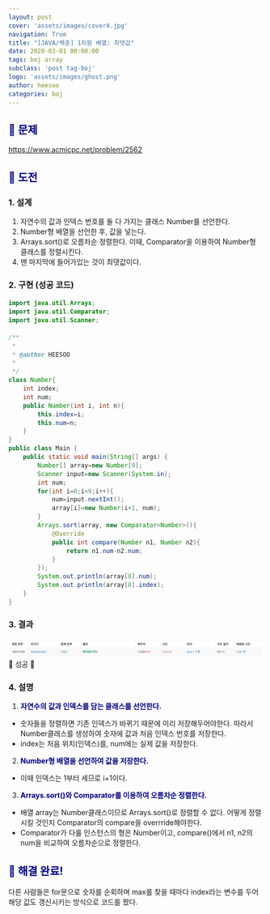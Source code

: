 ```yaml
---
layout: post
cover: 'assets/images/cover4.jpg'
navigation: True
title: "[JAVA/백준] 1차원 배열: 최댓값"
date: 2020-03-01 00:00:00
tags: boj array
subclass: 'post tag-boj'
logo: 'assets/images/ghost.png'
author: heesoo
categories: boj
---
```

## <span style="color:navy">👀 문제</span>
<https://www.acmicpc.net/problem/2562>

## <span style="color:navy">👊 도전</span>

### 1. 설계
1. 자연수의 값과 인덱스 번호를 둘 다 가지는 클래스 Number를 선언한다.
2. Number형 배열을 선언한 후, 값을 넣는다.
3. Arrays.sort()로 오름차순 정렬한다. 이때, Comparator을 이용하여 Number형 클래스를 정렬시킨다.
4. 맨 마지막에 들어가있는 것이 최댓값이다.

### 2. 구현 (성공 코드)
```java
import java.util.Arrays;
import java.util.Comparator;
import java.util.Scanner;

/**
 * 
 * @author HEESOO
 *
 */
class Number{
	int index;
	int num;
	public Number(int i, int n){
		this.index=i;
		this.num=n;
	}
}
public class Main {
	public static void main(String[] args) {
		Number[] array=new Number[9];
		Scanner input=new Scanner(System.in);
		int num;
		for(int i=0;i<9;i++){
			num=input.nextInt();
			array[i]=new Number(i+1, num);
		}
		Arrays.sort(array, new Comparator<Number>(){
			@Override
			public int compare(Number n1, Number n2){
				return n1.num-n2.num;
			}
		});
		System.out.println(array[8].num);
		System.out.println(array[8].index);
	}
}

 ```

### 3. 결과
![실행결과](./assets/images/200301_2.PNG)
🤟 성공 🤟

### 4. 설명
1. **<span style="color:navy">자연수의 값과 인덱스를 담는 클래스를 선언한다.</span>**
- 숫자들을 정렬하면 기존 인덱스가 바뀌기 때문에 미리 저장해두어야한다. 따라서 Number클래스를 생성하여 숫자에 값과 처음 인덱스 번호를 저장한다.
- index는 처음 위치(인덱스)를, num에는 실제 값을 저장한다.
2. **<span style="color:navy">Number형 배열을 선언하여 값을 저장한다.</span>**
- 이때 인덱스는 1부터 세므로 i+1이다.
3. **<span style="color:navy">Arrays.sort()와 Comparator를 이용하여 오름차순 정렬한다.</span>**
- 배열 array는 Number클래스이므로 Arrays.sort()로 정렬할 수 없다. 어떻게 정렬시킬 것인지 Comparator의 compare을 overrride해야한다.
- Comparator가 다룰 인스턴스의 형은 Number이고, compare()에서 n1, n2의 num을 비교하여 오름차순으로 정렬한다.

## <span style="color:navy">👏 해결 완료!</span>
다른 사람들은 for문으로 숫자를 순회하며 max를 찾을 때마다 index라는 변수를 두어 해당 값도 갱신시키는 방식으로 코드를 짰다.